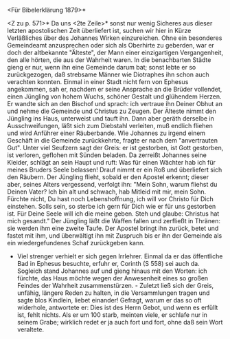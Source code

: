  <Für Bibelerklärung 1879>*

<Z zu p. 571>*
Da uns <2te Zeile>* sonst nur wenig Sicheres aus dieser letzten apostolischen Zeit überliefert ist, suchen wir hier in Kürze Verläßliches über des Johannes Wirken einzureichen. Ohne ein besonderes Gemeindeamt anzusprechen oder sich als Oberhirte zu geberden, war er doch der altbekannte "Älteste", der Mann einer einzigartigen Vergangenheit, den alle hörten, die aus der Wahrheit waren. In die benachbarten Städte gieng er nur, wenn ihn eine Gemeinde darum bat; sonst lebte er so zurückgezogen, daß strebsame Männer wie Diotraphes ihn schon auch verachten konnten. Einmal in einer Stadt nicht fern von Ephesus angekommen, sah er, nachdem er seine Ansprache an die Brüder vollendet, einen Jüngling von hohem Wuchs, schöner Gestalt und glühendem Herzen. Er wandte sich an den Bischof und sprach: ich vertraue ihn Deiner Obhut an und nehme die Gemeinde und Christus zu Zeugen. Der Älteste nimmt den Jüngling ins Haus, unterweist und tauft ihn. Dann aber geräth derselbe in Ausschweifungen, läßt sich zum Diebstahl verleiten, muß endlich fliehen und wird Anführer einer Räuberbande. Wie Johannes zu irgend einem Geschäft in die Gemeinde zurückkehrte, fragte er nach dem "anvertrauten Gut". Unter viel Seufzern sagt der Greis: er ist gestorben, ist Gott gestorben, ist verloren, geflohen mit Sünden beladen. Da zerreißt Johannes seine Kleider, schlägt an sein Haupt und ruft: Was für einen Wächter hab ich für meines Bruders Seele belassen! Drauf nimmt er ein Roß und überliefert sich den Räubern. Der Jüngling flieht, sobald er den Apostel erkennt; dieser aber, seines Alters vergessend, verfolgt ihn: "Mein Sohn, warum fliehst du Deinen Vater? Ich bin alt und schwach, hab Mitleid mit mir, mein Sohn. Fürchte nicht, Du hast noch Lebenshoffnung, ich will vor Christo für Dich einstehen. Solls sein, so sterbe ich gern für Dich wie er für uns gestorben ist. Für Deine Seele will ich die meine geben. Steh und glaube: Christus hat mich gesandt." Der Jüngling läßt die Waffen fallen und zerfließt in Thränen: sie werden ihm eine zweite Taufe. Der Apostel bringt ihn zurück, betet und fastet mit ihm, und überwältigt ihn mit Zuspruch bis er ihn der Gemeinde als ein wiedergefundenes Schaf zurückgeben kann. 
- Viel strenger verhielt er sich gegen Irrlehrer. Einmal da er das öffentliche Bad in Ephesus besuchte, erfuhr er, Corinth (S 558) sei auch da. Sogleich stand Johannes auf und gieng hinaus mit den Worten: ich fürchte, das Haus möchte wegen der Anwesenheit eines so großen Feindes der Wahrheit zusammenstürzen. - Zuletzt ließ sich der Greis, unfähig, längere Reden zu halten, in die Versammlungen tragen und sagte blos Kindlein, liebet einander! Gefragt, warum er das so oft widerhole, antwortete er: Dies ist des Herrn Gebot, und wenn es erfüllt ist, fehlt nichts. Als er um 100 starb, meinten viele, er schlafe nur in seinem Grabe; wirklich redet er ja auch fort und fort, ohne daß sein Wort veraltete.

